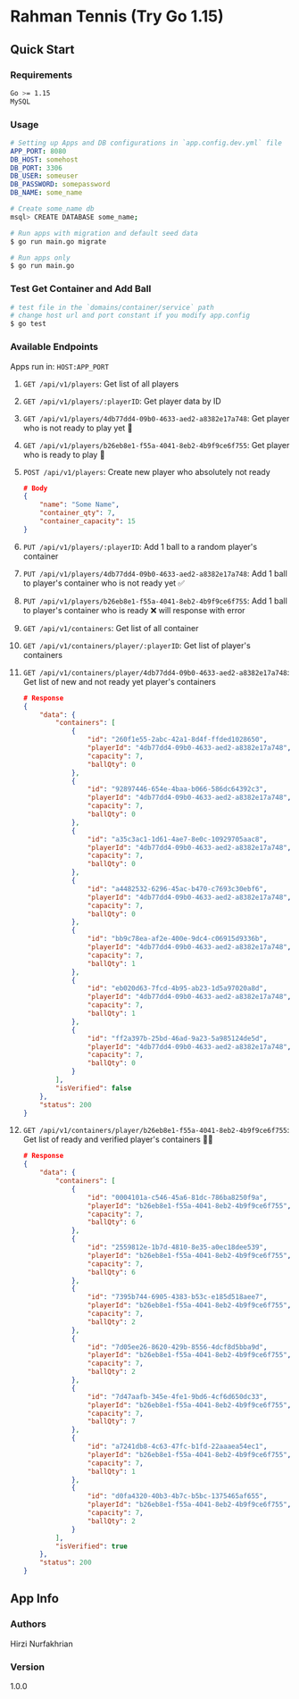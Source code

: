 # Rahman Tennis (Try Go 1.15)

## Quick Start

### Requirements

```bash
Go >= 1.15
MySQL
```

### Usage

``` yaml
# Setting up Apps and DB configurations in `app.config.dev.yml` file
APP_PORT: 8080
DB_HOST: somehost
DB_PORT: 3306
DB_USER: someuser
DB_PASSWORD: somepassword
DB_NAME: some_name
```

``` bash
# Create some_name db
msql> CREATE DATABASE some_name;
```

``` bash
# Run apps with migration and default seed data
$ go run main.go migrate

# Run apps only
$ go run main.go
```

### Test Get Container and Add Ball

``` bash
# test file in the `domains/container/service` path
# change host url and port constant if you modify app.config
$ go test
```

### Available Endpoints

Apps run in: `HOST:APP_PORT`

1. `GET /api/v1/players`: Get list of all players

2. `GET /api/v1/players/:playerID`: Get player data by ID

3. `GET /api/v1/players/4db77dd4-09b0-4633-aed2-a8382e17a748`: Get player who is not ready to play yet 🙁

4. `GET /api/v1/players/b26eb8e1-f55a-4041-8eb2-4b9f9ce6f755`: Get player who is ready to play 🥳

5. `POST /api/v1/players`: Create new player who absolutely not ready

    ``` json
    # Body
    {
        "name": "Some Name",
        "container_qty": 7,
        "container_capacity": 15
    }
    ```
6. `PUT /api/v1/players/:playerID`: Add 1 ball to a random player's container

7. `PUT /api/v1/players/4db77dd4-09b0-4633-aed2-a8382e17a748`: Add 1 ball to player's container who is not ready yet ✅

8. `PUT /api/v1/players/b26eb8e1-f55a-4041-8eb2-4b9f9ce6f755`: Add 1 ball to player's container who is ready ❌ will response with error

9. `GET /api/v1/containers`: Get list of all container

10. `GET /api/v1/containers/player/:playerID`: Get list of player's containers

11. `GET /api/v1/containers/player/4db77dd4-09b0-4633-aed2-a8382e17a748`: Get list of new and not ready yet player's containers

    ```json
    # Response
    {
        "data": {
            "containers": [
                {
                    "id": "260f1e55-2abc-42a1-8d4f-ffded1028650",
                    "playerId": "4db77dd4-09b0-4633-aed2-a8382e17a748",
                    "capacity": 7,
                    "ballQty": 0
                },
                {
                    "id": "92897446-654e-4baa-b066-586dc64392c3",
                    "playerId": "4db77dd4-09b0-4633-aed2-a8382e17a748",
                    "capacity": 7,
                    "ballQty": 0
                },
                {
                    "id": "a35c3ac1-1d61-4ae7-8e0c-10929705aac8",
                    "playerId": "4db77dd4-09b0-4633-aed2-a8382e17a748",
                    "capacity": 7,
                    "ballQty": 0
                },
                {
                    "id": "a4482532-6296-45ac-b470-c7693c30ebf6",
                    "playerId": "4db77dd4-09b0-4633-aed2-a8382e17a748",
                    "capacity": 7,
                    "ballQty": 0
                },
                {
                    "id": "bb9c78ea-af2e-400e-9dc4-c06915d9336b",
                    "playerId": "4db77dd4-09b0-4633-aed2-a8382e17a748",
                    "capacity": 7,
                    "ballQty": 1
                },
                {
                    "id": "eb020d63-7fcd-4b95-ab23-1d5a97020a8d",
                    "playerId": "4db77dd4-09b0-4633-aed2-a8382e17a748",
                    "capacity": 7,
                    "ballQty": 1
                },
                {
                    "id": "ff2a397b-25bd-46ad-9a23-5a985124de5d",
                    "playerId": "4db77dd4-09b0-4633-aed2-a8382e17a748",
                    "capacity": 7,
                    "ballQty": 0
                }
            ],
            "isVerified": false
        },
        "status": 200
    }
    ```

12. `GET /api/v1/containers/player/b26eb8e1-f55a-4041-8eb2-4b9f9ce6f755`: Get list of ready and verified player's containers 🥳✅

    ```json
    # Response
    {
        "data": {
            "containers": [
                {
                    "id": "0004101a-c546-45a6-81dc-786ba8250f9a",
                    "playerId": "b26eb8e1-f55a-4041-8eb2-4b9f9ce6f755",
                    "capacity": 7,
                    "ballQty": 6
                },
                {
                    "id": "2559812e-1b7d-4810-8e35-a0ec18dee539",
                    "playerId": "b26eb8e1-f55a-4041-8eb2-4b9f9ce6f755",
                    "capacity": 7,
                    "ballQty": 6
                },
                {
                    "id": "7395b744-6905-4383-b53c-e185d518aee7",
                    "playerId": "b26eb8e1-f55a-4041-8eb2-4b9f9ce6f755",
                    "capacity": 7,
                    "ballQty": 2
                },
                {
                    "id": "7d05ee26-8620-429b-8556-4dcf8d5bba9d",
                    "playerId": "b26eb8e1-f55a-4041-8eb2-4b9f9ce6f755",
                    "capacity": 7,
                    "ballQty": 2
                },
                {
                    "id": "7d47aafb-345e-4fe1-9bd6-4cf6d650dc33",
                    "playerId": "b26eb8e1-f55a-4041-8eb2-4b9f9ce6f755",
                    "capacity": 7,
                    "ballQty": 7
                },
                {
                    "id": "a7241db8-4c63-47fc-b1fd-22aaaea54ec1",
                    "playerId": "b26eb8e1-f55a-4041-8eb2-4b9f9ce6f755",
                    "capacity": 7,
                    "ballQty": 1
                },
                {
                    "id": "d0fa4320-40b3-4b7c-b5bc-1375465af655",
                    "playerId": "b26eb8e1-f55a-4041-8eb2-4b9f9ce6f755",
                    "capacity": 7,
                    "ballQty": 2
                }
            ],
            "isVerified": true
        },
        "status": 200
    }
    ```

## App Info

### Authors

Hirzi Nurfakhrian

### Version

1.0.0